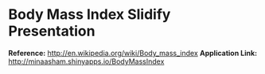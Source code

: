 # Body Mass Index Slidify Presentation

**Reference:** http://en.wikipedia.org/wiki/Body_mass_index
**Application Link:** http://minaasham.shinyapps.io/BodyMassIndex

